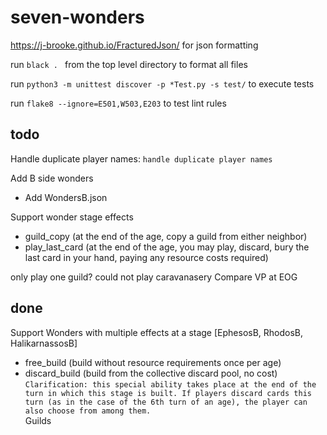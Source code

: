 # seven-wonders

https://j-brooke.github.io/FracturedJson/ 
for json formatting 

run `black . ` from the top level directory to format all files

run `python3 -m unittest discover -p *Test.py -s test/` to execute tests

run `flake8 --ignore=E501,W503,E203` to test lint rules



## todo
Handle duplicate player names: `handle duplicate player names`

Add B side wonders
- Add WondersB.json

Support wonder stage effects
- guild_copy (at the end of the age, copy a guild from either neighbor)
- play_last_card (at the end of the age, you may play, discard, bury the last card in your hand, paying any resource costs required)

only play one guild?
could not play caravanasery 
Compare VP at EOG

## done
Support Wonders with multiple effects at a stage [EphesosB, RhodosB, HalikarnassosB]
- free_build (build without resource requirements once per age)
- discard_build (build from the collective discard pool, no cost)  
```Clarification: this special ability takes place at the end of the turn in which this stage is built. If players discard cards this turn (as in the case of the 6th turn of an age), the player can also choose from among them.```  
Guilds